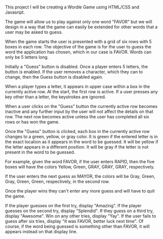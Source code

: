 This project I will be creating a Wordle Game using HTML/CSS and Javasript.

The game will allow us to play against only one word "FAVOR" but we will design in a way that the game can easily be extended for other words that a user may be asked to guess.

When the game starts the user is presented with a grid of six rows with 5 boxes in each row. The objective of the game is for the user to guess the word the application has chosen, which in our case is FAVOR. Words can only be 5 letters long.

Initially a "Guess" button is disabled. Once a player enters 5 letters, the button is enabled. If the user removes a character, which they can to change, then the Guess button is disabled again. 

When a player types a letter, it appears in upper case within a box in the currently active row. At the start, the first row is active. If a user presses any key other than a letter, the keystrokes are ignored.

When a user clicks on the "Guess" button the currently active row becomes inactive and any further input by the user will not affect the details on that row. The next row becomes active unless the user has completed all six rows or has won the game.

Once the "Guess" button is clicked, each box in the currently active row changes to a green, yellow, or gray color. It is green if the entered letter is in the exact location as it appears in the word to be guessed. It will be yellow if the letter appears in a different position. It will be gray if the letter is not present in the word to be guessed.

For example, given the word FAVOR, if the user enters RAPID, then the five boxes will have the colors Yellow, Green, GRAY, GRAY, GRAY, respectively.

If the user enters the next guess as MAYOR, the colors will be Gray, Green, Gray, Green, Green, respectively, in the second row.

Once the player wins they can't enter any more guess and will have to quit the game.

If the player guesses on the first try, display "Amazing". If the player guesses on the second try, display "Splendid". If they guess on a third try, display "Awesome". Win on any other tries, display "Yay". If the user fails to guess after six tries, display "It was FAVOR, better luck next time". Of course, if the word being guessed is something other than FAVOR, it will appears instead on that display line.
